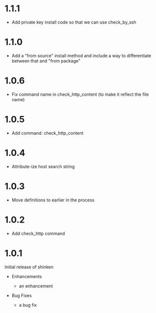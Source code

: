 # 1.1.1

* Add private key install code so that we can use check_by_ssh

# 1.1.0

* Add a "from source" install method and include a way to differentiate between that and "from package"

# 1.0.6

* Fix command name in check_http_content (to make it reflect the file name)

# 1.0.5

* Add command: check_http_content

# 1.0.4

* Attribute-ize host search string

# 1.0.3

* Move definitions to earlier in the process

# 1.0.2

* Add check_http command

# 1.0.1

Initial release of shinken

* Enhancements
  * an enhancement

* Bug Fixes
  * a bug fix
